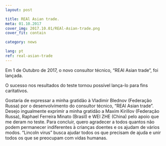 ```yaml
---
layout: post

title: REAl Asian trade.
meta: 01.10.2017
cover_img: 2017.10.01/REAl-Asian-trade.png
cover_fit: contain

category: news

lang: pt
ref: real-asian-trade
---
```


Em 1 de Outubro de 2017, o novo consultor técnico, “REAl Asian trade”, foi lançada.
 
O sucesso nos resultados do teste tornou possível lança-lo para fins caritativos. 

Gostaria de expressar a minha gratidão à Vladimir Blednov  (Federação Russa) por o desenvolvimento do consultor técnico, “REAl Asian trade”.
Desejo ingualmente exprimir a minha gratidão a Maxim Kirillov (Federação Russa), Raphael Ferreira Minato (Brasil) e WEI ZHE (China) pelo apoio que me deram no teste.
Para concluir, quero agradecer a todos quantos não podem permanecer indiferentes à crianças doentes e os ajudam de vários modos. 
“Lincoln virus” busca ajudar todos os que precisam de ajuda e unir todos os que se preocupam com vidas humanas.


